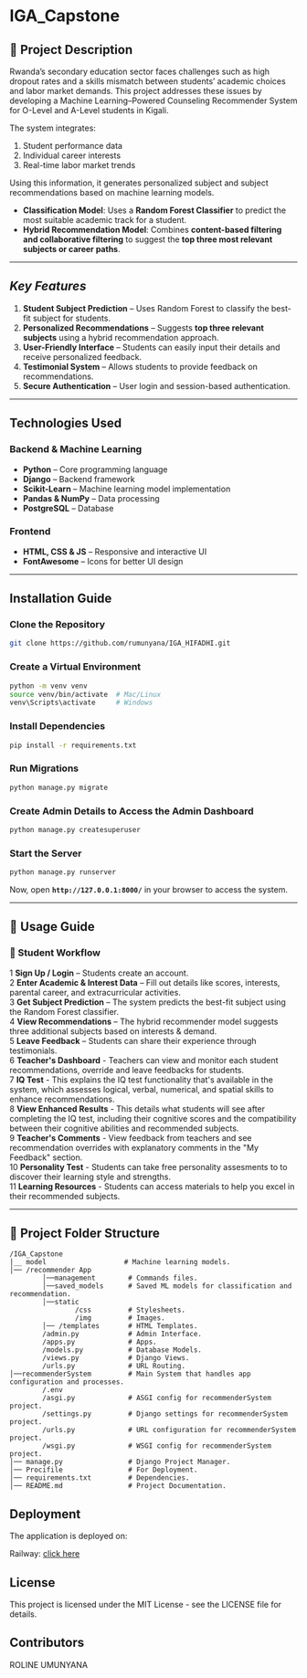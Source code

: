 ﻿# IGA_Capstone

## **📌 Project Description**  
Rwanda’s secondary education sector faces challenges such as high dropout rates and a skills mismatch between students’ academic choices and labor market demands. This project addresses these issues by developing a Machine Learning–Powered Counseling Recommender System for O-Level and A-Level students in Kigali.  

The system integrates:  
1. Student performance data
2. Individual career interests  
2. Real-time labor market trends  

Using this information, it generates personalized subject and subject recommendations based on machine learning models.  

- **Classification Model**: Uses a **Random Forest Classifier** to predict the most suitable academic track for a student.  
- **Hybrid Recommendation Model**: Combines **content-based filtering and collaborative filtering** to suggest the **top three most relevant subjects or career paths**.  

---

## *Key Features*  
1. **Student Subject Prediction** – Uses Random Forest to classify the best-fit subject for students.  
2. **Personalized Recommendations** – Suggests **top three relevant subjects** using a hybrid recommendation approach.  
3. **User-Friendly Interface** – Students can easily input their details and receive personalized feedback.  
4. **Testimonial System** – Allows students to provide feedback on recommendations.  
5. **Secure Authentication** – User login and session-based authentication.  

---

## Technologies Used  
### **Backend & Machine Learning**  
- **Python** – Core programming language  
- **Django** – Backend framework  
- **Scikit-Learn** – Machine learning model implementation  
- **Pandas & NumPy** – Data processing  
- **PostgreSQL** – Database  

### **Frontend**  
- **HTML, CSS & JS** – Responsive and interactive UI  
- **FontAwesome** – Icons for better UI design  

---

## **Installation Guide**  
### Clone the Repository  
```bash
git clone https://github.com/rumunyana/IGA_HIFADHI.git
```

### Create a Virtual Environment  
```bash
python -m venv venv
source venv/bin/activate  # Mac/Linux
venv\Scripts\activate     # Windows
```

### Install Dependencies
```bash
pip install -r requirements.txt
```

### Run Migrations  
```bash
python manage.py migrate
```

### Create Admin Details to Access the Admin Dashboard 
```bash
python manage.py createsuperuser
```

### Start the Server 
```bash
python manage.py runserver
```
Now, open **`http://127.0.0.1:8000/`** in your browser to access the system.  

---

## **📌 Usage Guide**  
### **🔹 Student Workflow**  
1️ **Sign Up / Login** – Students create an account.  
2️ **Enter Academic & Interest Data** – Fill out details like scores, interests, parental career, and extracurricular activities.  
3️ **Get Subject Prediction** – The system predicts the best-fit subject using the Random Forest classifier.  
4️ **View Recommendations** – The hybrid recommender model suggests three additional subjects based on interests & demand.  
5️ **Leave Feedback** – Students can share their experience through testimonials. <br>
6 **Teacher's Dashboard** - Teachers can view and monitor each student recommendations, override and leave feedbacks for students.<br>
7 **IQ Test** - This explains the IQ test functionality that's available in the system, which assesses logical, verbal, numerical, and spatial skills to enhance recommendations.<br>
8 **View Enhanced Results** - This details what students will see after completing the IQ test, including their cognitive scores and the compatibility between their cognitive abilities and recommended subjects.<br>
9 **Teacher's Comments** - View feedback from teachers and see recommendation overrides with explanatory comments in the "My Feedback" section.<br>
10 **Personality Test** - Students can  take free personality assesments to  to discover their learning style and strengths.<br>
11 **Learning Resources** - Students can access materials to help you excel in their recommended subjects.<br>



---

## **📂 Project Folder Structure**  
```
/IGA_Capstone
|__ model                   # Machine learning models.
│── /recommender App
        │──management        # Commands files.
        │──saved_models      # Saved ML models for classification and recommendation.
        │──static
                /css         # Stylesheets.
                /img         # Images.
        │── /templates       # HTML Templates.
        /admin.py            # Admin Interface.
        /apps.py             # Apps.
        /models.py           # Database Models.
        /views.py            # Django Views.
        /urls.py             # URL Routing.
│──recommenderSystem         # Main System that handles app configuration and processes.
        /.env
        /asgi.py             # ASGI config for recommenderSystem project.
        /settings.py         # Django settings for recommenderSystem project.
        /urls.py             # URL configuration for recommenderSystem project.
        /wsgi.py             # WSGI config for recommenderSystem project.
│── manage.py                # Django Project Manager.
│── Procifile                # For Deployment.
│── requirements.txt         # Dependencies.
│── README.md                # Project Documentation.
```  
## Deployment

The application is deployed on:

Railway: [click here](https://web-production-7863e.up.railway.app/)

## License

This project is licensed under the MIT License - see the LICENSE file for details.

## Contributors

ROLINE UMUNYANA
